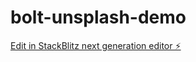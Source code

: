 # bolt-unsplash-demo

[Edit in StackBlitz next generation editor ⚡️](https://stackblitz.com/~/github.com/bogorad/bolt-unsplash-demo)